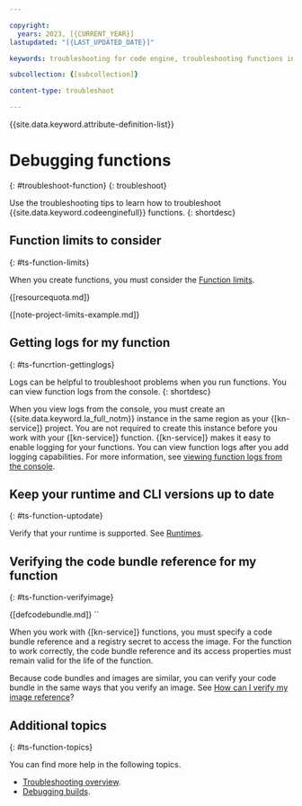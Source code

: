 ```yaml
---

copyright:
  years: 2023, [{CURRENT_YEAR}]
lastupdated: "[{LAST_UPDATED_DATE}]"

keywords: troubleshooting for code engine, troubleshooting functions in code engine, function in code engine, function

subcollection: {[subcollection]}

content-type: troubleshoot

---
```


{{site.data.keyword.attribute-definition-list}}

# Debugging functions
{: #troubleshoot-function}
{: troubleshoot}

Use the troubleshooting tips to learn how to troubleshoot {{site.data.keyword.codeenginefull}} functions.
{: shortdesc}

## Function limits to consider 
{: #ts-function-limits}

When you create functions, you must consider the [Function limits]({[url]}limits#limits_functions).

{[resourcequota.md]}

{[note-project-limits-example.md]}


## Getting logs for my function 
{: #ts-funcrtion-gettinglogs}

Logs can be helpful to troubleshoot problems when you run functions. You can view function logs from the console. 
{: shortdesc}

When you view logs from the console, you must create an {{site.data.keyword.la_full_notm}} instance in the same region as your {[kn-service]} project. You are not required to create this instance before you work with your {[kn-service]} function. {[kn-service]} makes it easy to enable logging for your functions. You can view function logs after you add logging capabilities. For more information, see [viewing function logs from the console]({[url]}view-logs#view-funlogs-ui).

## Keep your runtime and CLI versions up to date
{: #ts-function-uptodate}

Verify that your runtime is supported. See [Runtimes]({[url]}fun-runtime).

## Verifying the code bundle reference for my function 
{: #ts-function-verifyimage}

{[defcodebundle.md]}    ``
  
When you work with {[kn-service]} functions, you must specify a code bundle reference and a registry secret to access the image. For the function to work correctly, the code bundle reference and its access properties must remain valid for the life of the function.

Because code bundles and images are similar, you can verify your code bundle in the same ways that you verify an image. See [How can I verify my image reference]({[url]}ts-build-verify-image)?


## Additional topics
{: #ts-function-topics}

You can find more help in the following topics.

- [Troubleshooting overview]({[url]}troubleshooting_over).
- [Debugging builds]({[url]}troubleshoot-build).

